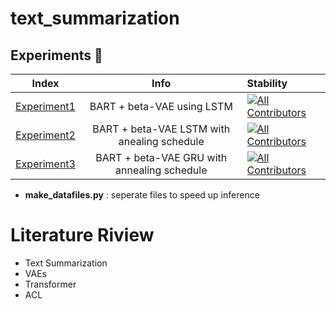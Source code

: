 # text_summarization

## Experiments 🥼

| Index | Info | Stability |
|:-:|:-:|:--|
|[Experiment1](https://github.com/fxnnxc/text_summarization/tree/main/experiments/experiment1)|BART + beta-VAE using LSTM|[![All Contributors](https://img.shields.io/badge/build-Unstable-red)](#contributors-)|
|[Experiment2](https://github.com/fxnnxc/text_summarization/tree/main/experiments/experiment2)|BART + beta-VAE LSTM with anealing schedule|[![All Contributors](https://img.shields.io/badge/build-Unstable-red)](#contributors-)|
|[Experiment3](https://github.com/fxnnxc/text_summarization/tree/main/experiments/experiment3)|BART + beta-VAE GRU with annealing schedule| [![All Contributors](https://img.shields.io/badge/build-Stable-green)](#contributors-) |

* **make_datafiles.py** : seperate files to speed up inference



# Literature Riview
* Text Summarization
* VAEs
* Transformer
* ACL
